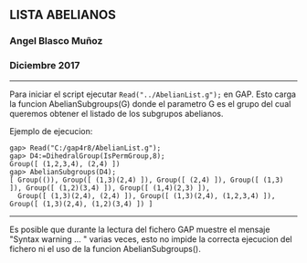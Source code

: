 ## LISTA ABELIANOS 		

### Angel Blasco Muñoz

### Diciembre 2017
---


Para iniciar el script ejecutar ``Read("../AbelianList.g");`` en GAP.
Esto carga la funcion AbelianSubgroups(G) donde el parametro G es el grupo del cual queremos obtener el listado
de los subgrupos abelianos.

Ejemplo de ejecucion:

    gap> Read("C:/gap4r8/AbelianList.g");  
    gap> D4:=DihedralGroup(IsPermGroup,8);
    Group([ (1,2,3,4), (2,4) ])
    gap> AbelianSubgroups(D4);
    [ Group(()), Group([ (1,3)(2,4) ]), Group([ (2,4) ]), Group([ (1,3) ]), Group([ (1,2)(3,4) ]), Group([ (1,4)(2,3) ]),
      Group([ (1,3)(2,4), (2,4) ]), Group([ (1,3)(2,4), (1,2,3,4) ]), Group([ (1,3)(2,4), (1,2)(3,4) ]) ]
---
Es posible que durante la lectura del fichero GAP muestre el mensaje "Syntax warning ... " varias veces,
esto no impide la correcta ejecucion del fichero ni el uso de la funcion AbelianSubgroups().
